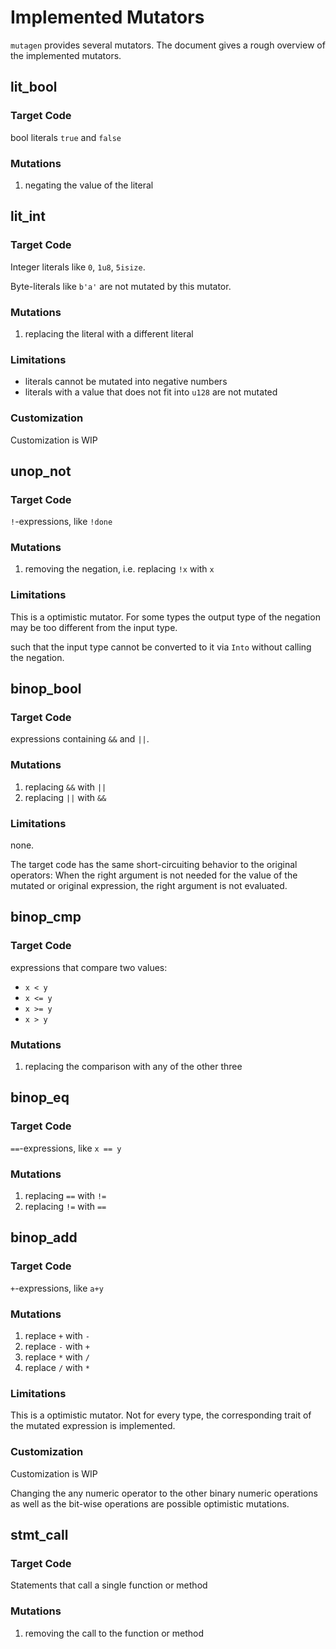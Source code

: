# Implemented Mutators

`mutagen` provides several mutators. The document gives a rough overview of the implemented mutators.

## lit_bool

### Target Code

bool literals `true` and `false`

### Mutations

1. negating the value of the literal

## lit_int

### Target Code

Integer literals like `0`, `1u8`, `5isize`.

Byte-literals like `b'a'` are not mutated by this mutator.

### Mutations

1. replacing the literal with a different literal

### Limitations

* literals cannot be mutated into negative numbers
* literals with a value that does not fit into `u128` are not mutated

### Customization

Customization is WIP

## unop_not

### Target Code

`!`-expressions, like `!done`

### Mutations

1. removing the negation, i.e. replacing `!x` with `x`

### Limitations

This is a optimistic mutator. For some types the output type of the negation may be too different from the input type.

such that the input type cannot be converted to it via `Into` without calling the negation.

## binop_bool

### Target Code

expressions containing `&&` and `||`.

### Mutations

1. replacing `&&` with `||`
2. replacing `||` with `&&`

### Limitations

none.

The target code has the same short-circuiting behavior to the original operators: When the right argument is not needed for the value of the mutated or original expression, the right argument is not evaluated.

## binop_cmp

### Target Code

expressions that compare two values:

* `x < y`
* `x <= y`
* `x >= y`
* `x > y`

### Mutations

1. replacing the comparison with any of the other three

## binop_eq

### Target Code

`==`-expressions, like `x == y`

### Mutations

1. replacing `==` with `!=`
2. replacing `!=` with `==`

## binop_add

### Target Code

`+`-expressions, like `a+y`

### Mutations

1. replace `+` with `-`
2. replace `-` with `+`
3. replace `*` with `/`
4. replace `/` with `*`

### Limitations

This is a optimistic mutator. Not for every type, the corresponding trait of the mutated expression is implemented.

### Customization

Customization is WIP

Changing the any numeric operator to the other binary numeric operations as well as the bit-wise operations are possible optimistic mutations.

## stmt_call

### Target Code

Statements that call a single function or method

### Mutations

1. removing the call to the function or method
